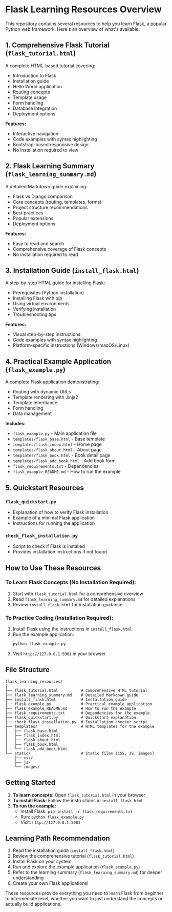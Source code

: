 # Flask Learning Resources Overview

This repository contains several resources to help you learn Flask, a popular Python web framework. Here's an overview of what's available:

## 1. Comprehensive Flask Tutorial (`flask_tutorial.html`)

A complete HTML-based tutorial covering:
- Introduction to Flask
- Installation guide
- Hello World application
- Routing concepts
- Template usage
- Form handling
- Database integration
- Deployment options

**Features:**
- Interactive navigation
- Code examples with syntax highlighting
- Bootstrap-based responsive design
- No installation required to view

## 2. Flask Learning Summary (`flask_learning_summary.md`)

A detailed Markdown guide explaining:
- Flask vs Django comparison
- Core concepts (routing, templates, forms)
- Project structure recommendations
- Best practices
- Popular extensions
- Deployment options

**Features:**
- Easy to read and search
- Comprehensive coverage of Flask concepts
- No installation required to read

## 3. Installation Guide (`install_flask.html`)

A step-by-step HTML guide for installing Flask:
- Prerequisites (Python installation)
- Installing Flask with pip
- Using virtual environments
- Verifying installation
- Troubleshooting tips

**Features:**
- Visual step-by-step instructions
- Code examples with syntax highlighting
- Platform-specific instructions (Windows/macOS/Linux)

## 4. Practical Example Application (`flask_example.py`)

A complete Flask application demonstrating:
- Routing with dynamic URLs
- Template rendering with Jinja2
- Template inheritance
- Form handling
- Data management

**Includes:**
- `flask_example.py` - Main application file
- `templates/flask_base.html` - Base template
- `templates/flask_index.html` - Home page
- `templates/flask_about.html` - About page
- `templates/flask_book.html` - Book detail page
- `templates/flask_add_book.html` - Add book form
- `flask_requirements.txt` - Dependencies
- `flask_example_README.md` - How to run the example

## 5. Quickstart Resources

### `flask_quickstart.py`
- Explanation of how to verify Flask installation
- Example of a minimal Flask application
- Instructions for running the application

### `check_flask_installation.py`
- Script to check if Flask is installed
- Provides installation instructions if not found

## How to Use These Resources

### To Learn Flask Concepts (No Installation Required):
1. Start with `flask_tutorial.html` for a comprehensive overview
2. Read `flask_learning_summary.md` for detailed explanations
3. Review `install_flask.html` for installation guidance

### To Practice Coding (Installation Required):
1. Install Flask using the instructions in `install_flask.html`
2. Run the example application:
   ```bash
   python flask_example.py
   ```
3. Visit `http://127.0.0.1:5001` in your browser

## File Structure

```
flask_learning_resources/
│
├── flask_tutorial.html          # Comprehensive HTML tutorial
├── flask_learning_summary.md    # Detailed Markdown guide
├── install_flask.html           # Installation guide
├── flask_example.py             # Practical example application
├── flask_example_README.md      # How to run the example
├── flask_requirements.txt       # Dependencies for the example
├── flask_quickstart.py          # Quickstart explanation
├── check_flask_installation.py  # Installation checker script
├── templates/                   # HTML templates for the example
│   ├── flask_base.html
│   ├── flask_index.html
│   ├── flask_about.html
│   ├── flask_book.html
│   └── flask_add_book.html
└── static/                      # Static files (CSS, JS, images)
    ├── css/
    ├── js/
    └── images/
```

## Getting Started

1. **To learn concepts:** Open `flask_tutorial.html` in your browser
2. **To install Flask:** Follow the instructions in `install_flask.html`
3. **To run the example:** 
   - Install Flask: `pip install -r flask_requirements.txt`
   - Run: `python flask_example.py`
   - Visit: `http://127.0.0.1:5001`

## Learning Path Recommendation

1. Read the installation guide (`install_flask.html`)
2. Review the comprehensive tutorial (`flask_tutorial.html`)
3. Install Flask on your system
4. Run and explore the example application (`flask_example.py`)
5. Refer to the learning summary (`flask_learning_summary.md`) for deeper understanding
6. Create your own Flask applications!

These resources provide everything you need to learn Flask from beginner to intermediate level, whether you want to just understand the concepts or actually build applications.
